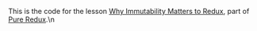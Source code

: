 This is the code for the lesson [Why Immutability Matters to Redux](https://daveceddia.podia.com/courses/pure-redux/54080-immutability-in-practice/152880-why-immutability-matters-to-redux), part of [Pure Redux](https://daveceddia.com/pure-redux/).\n
